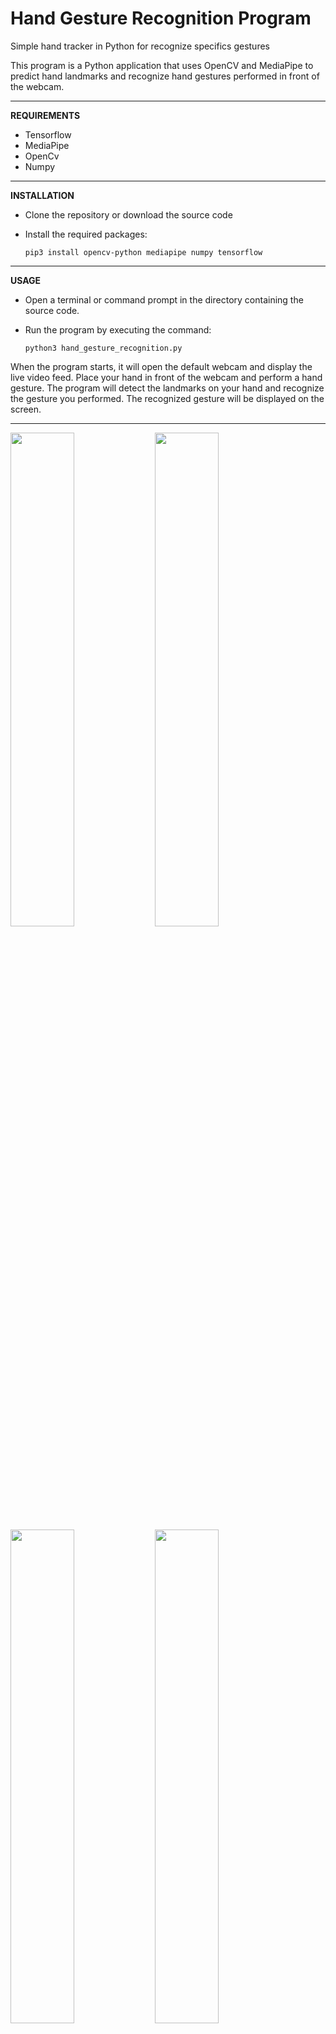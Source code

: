 # <b>Hand Gesture Recognition Program</b>

Simple hand tracker in Python for recognize specifics gestures

This program is a Python application that uses OpenCV and MediaPipe to predict hand landmarks and recognize hand gestures performed in front of the webcam.

------------------------------------------------------------------------

<b> REQUIREMENTS </b>

  - Tensorflow
  - MediaPipe
  - OpenCv
  - Numpy

------------------------------------------------------------------------

<b> INSTALLATION </b>

  - Clone the repository or download the source code
  - Install the required packages:
     
        pip3 install opencv-python mediapipe numpy tensorflow 
        
------------------------------------------------------------------------

<b> USAGE </b>

  - Open a terminal or command prompt in the directory containing the source code.
  - Run the program by executing the command:

        python3 hand_gesture_recognition.py

When the program starts, it will open the default webcam and display the live video feed.
Place your hand in front of the webcam and perform a hand gesture.
The program will detect the landmarks on your hand and recognize the gesture you performed.
The recognized gesture will be displayed on the screen.

------------------------------------------------------------------------

<img src="https://user-images.githubusercontent.com/55066055/232137203-b3bf118f-523e-4297-8bbf-126059c87320.PNG" width="45%"></img>
<img src="https://user-images.githubusercontent.com/55066055/232137277-65bd70ca-ac78-4bc8-85c1-9ea6bc85592a.PNG" width="45%"></img> 
<img src="https://user-images.githubusercontent.com/55066055/232137282-f98f0a2a-a62e-4ada-b59a-a3a6f63db65c.PNG" width="45%"></img> 
<img src="https://user-images.githubusercontent.com/55066055/232137286-c3487c9e-c079-4cab-bd81-e6441de6a99e.PNG" width="45%"></img> 
<img src="https://cloud.githubusercontent.com/assets/4307137/10105283/251b6868-63ae-11e5-9918-b789d9d682ec.png" width="45%"></img> 
<img src="https://cloud.githubusercontent.com/assets/4307137/10105290/2a183f3a-63ae-11e5-9380-50d9f6d8afd6.png" width="45%"></img>   

